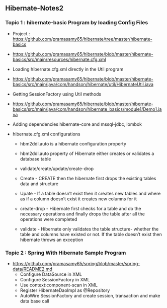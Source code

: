 ## Hibernate-Notes2

### Topic 1 : hibernate-basic Program by loading Config Files
 
 * Project : https://github.com/pramasamy65/hibernate/tree/master/hibernate-basics
 
 * https://github.com/pramasamy65/hibernate/blob/master/hibernate-basics/src/main/resources/hibernate.cfg.xml
 * Loading hibernate.cfg.xml directly in the Util program
 * https://github.com/pramasamy65/hibernate/blob/master/hibernate-basics/src/main/java/com/handson/hibernate/util/HibernateUtil.java
 * Getting SessionFactory using Util methods
 * https://github.com/pramasamy65/hibernate/blob/master/hibernate-basics/src/main/java/com/handson/hibernate_basics/module1/Demo1.java
 * Adding dependencies hibernate-core and mssql-jdbc, lombok
 * hibernate.cfg.xml configurations
	* <session-factory> hbm2ddl.auto is a hibernate configuration property
	* hbm2ddl.auto property of Hibernate either creates or validates a database table
	* <property name="hbm2ddl.auto">validate/create/update/create-drop</property>
   
	* Create - CREATE then the hibernate first drops the existing tables data and structure
	* Upate - If a table doesn’t exist then it creates new tables and where as if a column doesn’t exist it creates new columns for it
	* create-drop - Hibernate first checks for a table and do the necessary operations and finally drops the table after all the operations were completed
	* validate - Hibernate only validates the table structure- whether the table and columns have existed or not. If the table doesn’t exist then hibernate throws an exception
   
 ### Topic 2 : Spring With Hibernate Sample Program
 
 * https://github.com/pramasamy65/spring/blob/master/spring-data/README2.md
 	* Configure DataSource in XML
 	* Configure SessionFactory in XML
 	* Use context:component-scan in XML
 	* Register HibernateDaoImpl as @Repository
 	* AutoWire SessionFactory and create session, transaction and make data base call